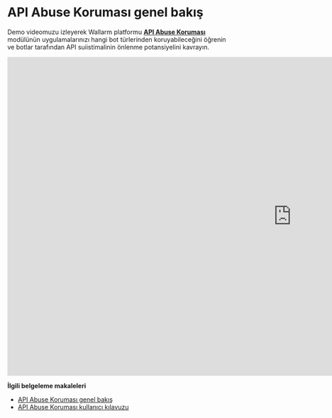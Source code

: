 # API Abuse Koruması genel bakış

Demo videomuzu izleyerek Wallarm platformu [**API Abuse Koruması**](../api-abuse-prevention/overview.md) modülünün uygulamalarınızı hangi bot türlerinden koruyabileceğini öğrenin ve botlar tarafından API suiistimalinin önlenme potansiyelini kavrayın.

<div class="video-wrapper">
  <iframe width="1280" height="720" src="https://www.youtube.com/embed/FRxpPqmVziY" title="YouTube video player" frameborder="0" allow="accelerometer; autoplay; clipboard-write; encrypted-media; gyroscope; picture-in-picture; web-share" allowfullscreen></iframe>
</div>

**İlgili belgeleme makaleleri**

* [API Abuse Koruması genel bakış](../api-abuse-prevention/overview.md)
* [API Abuse Koruması kullanıcı kılavuzu](../api-abuse-prevention/setup.md)